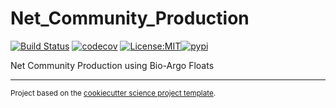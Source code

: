 Net_Community_Production
==============================
[![Build Status](https://github.com/ClaraCDouglas/net_community_production/workflows/Tests/badge.svg)](https://github.com/ClaraCDouglas/net_community_production/actions)
[![codecov](https://codecov.io/gh/ClaraCDouglas/net_community_production/branch/master/graph/badge.svg)](https://codecov.io/gh/ClaraCDouglas/net_community_production)
[![License:MIT](https://img.shields.io/badge/License-MIT-lightgray.svg?style=flt-square)](https://opensource.org/licenses/MIT)[![pypi](https://img.shields.io/pypi/v/net_community_production.svg)](https://pypi.org/project/net_community_production)
<!-- [![conda-forge](https://img.shields.io/conda/dn/conda-forge/net_community_production?label=conda-forge)](https://anaconda.org/conda-forge/net_community_production) -->


Net Community Production using Bio-Argo Floats

--------

<p><small>Project based on the <a target="_blank" href="https://github.com/jbusecke/cookiecutter-science-project">cookiecutter science project template</a>.</small></p>
